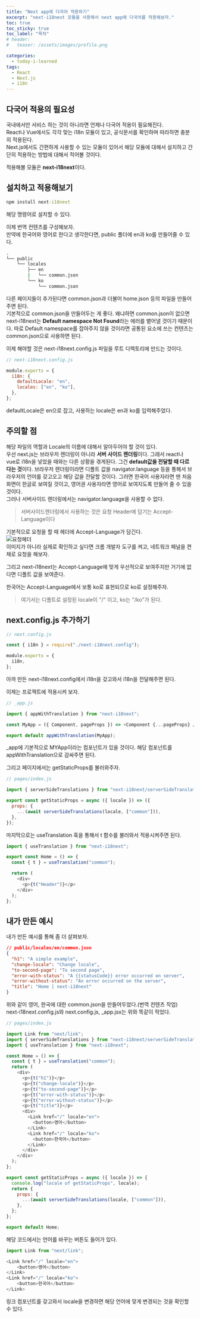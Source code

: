 ```yaml
---
title: "Next app에 다국어 적용하기"
excerpt: "next-i18next 모듈을 사용해서 next app에 다국어를 적용해보자."
toc: true
toc_sticky: true
toc_label: "목차"
# header:
#   teaser: /assets/images/profile.png

categories:
  - today-i-learned
tags:
  - React
  - Next.js
  - i18n
---
```


## 다국어 적용의 필요성

국내에서만 서비스 하는 것이 아니라면 언제나 다국어 적용이 필요해진다.  
React나 Vue에서도 각각 맞는 i18n 모듈이 있고, 공식문서를 확인하며 따라하면 충분히 적용된다.  
Next.js에서도 간편하게 사용할 수 있는 모듈이 있어서 해당 모듈에 대해서 설치하고 간단히 적용하는 방법에 대해서 적어볼 것이다.

적용해볼 모듈은 **next-i18next**이다.

## 설치하고 적용해보기

```cmd
npm install next-i18next
```

해당 명령어로 설치할 수 있다.

이제 번역 컨텐츠를 구성해보자.  
만약에 한국어와 영어로 한다고 생각한다면, public 폴더에 en과 ko를 만들어줄 수 있다.

```cmd
.
└── public
    └── locales
        ├── en
        |   └── common.json
        └── ko
            └── common.json
```

다른 페이지들이 추가된다면 common.json과 더불어 home.json 등의 파일을 만들어주면 된다.  
기본적으로 common.json을 만들어두는 게 좋다. 왜냐하면 common.json이 없으면 next-i18next는 **Default namespace Not Found**라는 에러를 뱉어낼 것이기 때문이다. 따로 Default namespace를 잡아주지 않을 것이라면 공통된 요소에 쓰는 컨텐츠는 common.json으로 사용하면 된다.

이제 해야할 것은 next-i18next.config.js 파일을 루트 디렉토리에 만드는 것이다.

```js
// next-i18next.config.js

module.exports = {
  i18n: {
    defaultLocale: "en",
    locales: ["en", "ko"],
  },
};
```

defaultLocale은 en으로 잡고, 사용하는 locale은 en과 ko를 입력해주었다.

## 주의할 점

해당 파일의 역할과 Locale의 이름에 대해서 알아두어야 할 것이 있다.  
우선 next.js는 브라우저 렌더링이 아니라 **서버 사이드 렌더링**이다. 그래서 react나 vue로 i18n을 넣었을 때와는 다른 상황을 겪게된다. 그건 **default값을 전달할 때 다르다는 것**이다. 브라우저 렌더링이라면 디폴트 값을 navigator.language 등을 통해서 브라우저의 언어를 갖고오고 해당 값을 전달할 것이다. 그러면 한국어 사용자라면 맨 처음 화면이 한글로 보여질 것이고, 영어권 사용자라면 영어로 보여지도록 만들어 줄 수 있을 것이다.  
그러나 서버사이드 렌더링에서는 navigator.language을 사용할 수 없다.

> 서버사이드렌더링에서 사용하는 것은 요청 Header에 담기는 Accept-Language이다

기본적으로 요청을 할 때 헤더에 Accept-Language가 담긴다.  
![요청헤더](https://user-images.githubusercontent.com/29043491/112262642-58180000-8cb1-11eb-9b6e-efd06c36aefc.png)  
이미지가 아니라 실제로 확인하고 싶다면 크롬 개발자 도구를 켜고, 네트워크 패널을 켠채로 요청을 해보자.

그리고 next-i18next는 Accept-Language에 맞게 우선적으로 보여주지만 거기에 없다면 디폴트 값을 보여준다.

한국어는 Accept-Language에서 보통 ko로 표현되므로 ko로 설정해주자.

> 여기서는 디폴트로 설정된 locale이 "/" 이고, ko는 "/ko"가 된다.

## next.config.js 추가하기

```js
// next.config.js

const { i18n } = require("./next-i18next.config");

module.exports = {
  i18n,
};
```

아까 만든 next-i18next.config에서 i18n을 갖고와서 i18n을 전달해주면 된다.

이제는 프로젝트에 적용시켜 보자.

```js
// _app.js

import { appWithTranslation } from "next-i18next";

const MyApp = ({ Component, pageProps }) => <Component {...pageProps} />;

export default appWithTranslation(MyApp);
```

\_app에 기본적으로 MYApp이라는 컴포넌트가 있을 것이다. 해당 컴포넌트를 appWithTranslation으로 감싸주면 된다.

그리고 페이지에서는 getStaticProps를 불러와주자.

```js
// pages/index.js

import { serverSideTranslations } from "next-i18next/serverSideTranslations";

export const getStaticProps = async ({ locale }) => ({
  props: {
    ...(await serverSideTranslations(locale, ["common"])),
  },
});
```

마지막으로는 useTranslation 훅을 통해서 t 함수를 불러와서 적용시켜주면 된다.

```js
import { useTranslation } from "next-i18next";

export const Home = () => {
  const { t } = useTranslation("common");

  return (
    <div>
      <p>{t("Header")}</p>
    </div>
  );
};
```

## 내가 만든 예시

내가 만든 예시를 통해 좀 더 살펴보자.

```json
// public/locales/en/common.json
{
  "h1": "A simple example",
  "change-locale": "Change locale",
  "to-second-page": "To second page",
  "error-with-status": "A {{statusCode}} error occurred on server",
  "error-without-status": "An error occurred on the server",
  "title": "Home | next-i18next"
}
```

위와 같이 영어, 한국에 대한 common.json을 만들어두었다.(번역 컨텐츠 작업)  
next-i18next.config.js와 next.config.js, \_app.jsx는 위와 똑같이 적었다.

```js
// pages/index.js

import Link from "next/link";
import { serverSideTranslations } from "next-i18next/serverSideTranslations";
import { useTranslation } from "next-i18next";

const Home = () => {
  const { t } = useTranslation("common");
  return (
    <div>
      <p>{t("h1")}</p>
      <p>{t("change-locale")}</p>
      <p>{t("to-second-page")}</p>
      <p>{t("error-with-status")}</p>
      <p>{t("error-without-status")}</p>
      <p>{t("title")}</p>
      <div>
        <Link href="/" locale="en">
          <button>영어</button>
        </Link>
        <Link href="/" locale="ko">
          <button>한국어</button>
        </Link>
      </div>
    </div>
  );
};

export const getStaticProps = async ({ locale }) => {
  console.log("locale of getStaticProps", locale);
  return {
    props: {
      ...(await serverSideTranslations(locale, ["common"])),
    },
  };
};

export default Home;
```

해당 코드에서는 언어를 바꾸는 버튼도 들어가 있다.

```js
import Link from "next/link";

<Link href="/" locale="en">
    <button>영어</button>
</Link>
<Link href="/" locale="ko">
    <button>한국어</button>
</Link>
```

링크 컴포넌트를 갖고와서 locale을 변경하면 해당 언어에 맞게 변경되는 것을 확인할 수 있다.
